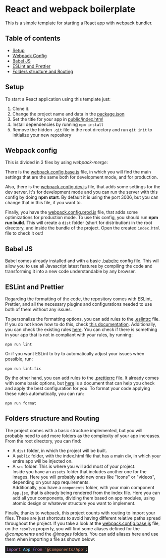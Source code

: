 # React and webpack boilerplate

This is a simple template for starting a React app with webpack bundler.

## Table of contents

- [Setup](#setup)
- [Webpack Config](#webpack-config)
- [Babel JS](#babel-js)
- [ESLint and Prettier](#eslint-and-prettier)
- [Folders structure and Routing](#folders-structure-and-routing)

## Setup

To start a React application using this template just:

1. Clone it.
2. Change the project name and data in the [package.json](package.json)
3. Set the title for your app in [public/index.html](public/index.html)
4. Install dependencies by running `npm install`
5. Remove the hidden `.git` file in the root directory and run `git init` to initialize your new repository

## Webpack config

This is divided in 3 files by using _webpack-merge_:

There is the [webpack.config.base.js](webpack.config.base.js) file, in which you will find the main settings that are the same both for development mode, and for production.

Also, there is the [webpack.config.dev.js](webpack.config.dev.js) file, that adds some settings for the dev server. It's for development mode and you can run the server with this config by doing **npm start**. By default it is using the port 3006, but you can change that in this file, if you want to.

Finally, you have the [webpack.config.prod.js](webpack.config.prod.js) file, that adds some optimizations for production mode. To use this config, you should run **npm run build**. This will create a `dist` folder (short for distribution) in the root directory, and inside the bundle of the project. Open the created `index.html` file to check it out!

## Babel JS

Babel comes already installed and with a basic [.babelrc](.babelrc) config file. This will allow you to use all Javascript latest features by compiling the code and transforming it into a new code understandable by any browser.

## ESLint and Prettier

Regarding the formatting of the code, the repository comes with ESLint, Prettier, and all the necessary plugins and configurations needed to use both of them without any issues. 

To personalize the formatting options, you can add rules to the [.eslintrc](.eslintrc) file. If you do not know how to do this, check [this documentation](https://eslint.org/docs/user-guide/configuring/rules#configuring-rules). Additionally, you can check the existing rules [here](https://eslint.org/docs/rules/). You can check if there is something in your app that is not in compliant with your rules, by running:

```
npm run lint
```

Or if you want ESLint to try to automatically adjust your issues when possible, run:

```
npm run lint:fix
```

By the other hand, you can add rules to the [.prettierrc](.prettierrc) file. It already comes with some basic options, but [here](https://prettier.io/docs/en/options.html) is a document that can help you check and apply the best configuration for you. To format your code applying these rules automatically, you can run:

```
npm run format
```

## Folders structure and Routing

The project comes with a basic structure implemented, but you will probably need to add more folders as the complexity of your app increases. From the root directory, you can find:

  - A `dist` folder, in which the project will be built.
  - A `public` folder, with the index.html file that has a main div, in which your entire app will be injected on.
  - A `src` folder. This is where you will add most of your project. <br /> 
  Inside you have an `assets` folder that includes another one for the images. Here you will probably add new ones like "icons" or "videos", depending on your app requirements. <br />
  Additionally, you have a `components` folder, with your main component `App.jsx`, that is already being rendered from the index file. Here you can add all your components, dividing them based on app modules, using atomic design or whatever structure you want to implement.

Finally, thanks to webpack, this project counts with routing to import your files. These are just shortcuts to avoid having different relative paths spread throughout the project. If you take a look at the [webpack.config.base.js](webpack.config.base.js) file, on the `resolve` property, you will find some aliases defined for the _@components_ and the _@images_ folders. You can add aliases here and use them when importing a file as shown below:

![Routing Example](src/assets/images/routingExample.png "Component imported using @components alias")
